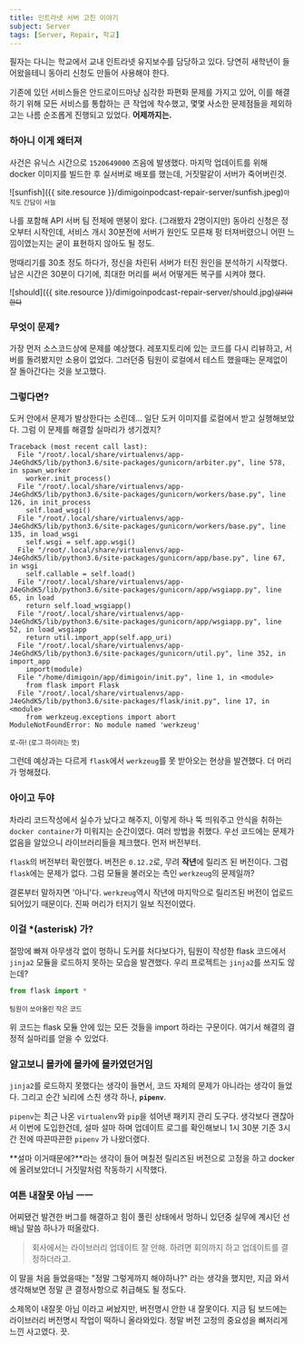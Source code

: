 ```yaml
---
title: 인트라넷 서버 고친 이야기
subject: Server
tags: [Server, Repair, 학교]
---
```


필자는 다니는 학교에서 교내 인트라넷 유지보수를 담당하고 있다. 당연히 새학년이 들어왔을테니 동아리 신청도 만들어 사용해야 한다. 

<!--more-->

기존에 있던 서비스들은 안드로이드마냥 심각한 파편화 문제를 가지고 있어, 이를 해결하기 위해 모든 서비스를 통합하는 큰 작업에 착수했고, 몇몇 사소한 문제점들을 제외하고는 나름 순조롭게 진행되고 있었다. **어제까지는.**

### 하아니 이게 왜터져 

사건은 유닉스 시간으로 `1520649000` 즈음에 발생했다. 마지막 업데이트를 위해 docker 이미지를 빌드한 후 실서버로 배포를 했는데, 거짓말같이 서버가 죽어버린것.

![sunfish]({{ site.resource }}/dimigoinpodcast-repair-server/sunfish.jpeg)<small>아직도 간담이 서늘</small>

나를 포함해 API 서버 팀 전체에 맨붕이 왔다. (그래봤자 2명이지만) 동아리 신청은 정오부터 시작인데, 서비스 개시 30분전에 서버가 원인도 모른채 펑 터져버렸으니 어떤 느낌이였는지는 굳이 표현하지 않아도 될 정도. 

멍때리기를 30초 정도 하다가, 정신을 차린뒤 서버가 터진 원인을 분석하기 시작했다. 남은 시간은 30분이 다기에, 최대한 머리를 써서 어떻게든 복구를 시켜야 했다.

![should]({{ site.resource }}/dimigoinpodcast-repair-server/should.jpg)<small><del>살려야 한다</del></small>

### 무엇이 문제?

가장 먼저 소스코드상에 문제를 예상했다. 레포지토리에 있는 코드를 다시 리뷰하고, 서버를 돌려봤지만 소용이 없었다. 그러던중 팀원이 로컬에서 테스트 했을때는 문제없이 잘 돌아간다는 것을 보고했다.

### 그렇다면?

도커 안에서 문제가 발상한다는 소린데... 일단 도커 이미지를 로컬에서 받고 실행해보았다. 그럼 이 문제를 해결할 실마리가 생기겠지?

```
Traceback (most recent call last):
  File "/root/.local/share/virtualenvs/app-J4eGhdK5/lib/python3.6/site-packages/gunicorn/arbiter.py", line 578, in spawn_worker
    worker.init_process()
  File "/root/.local/share/virtualenvs/app-J4eGhdK5/lib/python3.6/site-packages/gunicorn/workers/base.py", line 126, in init_process
    self.load_wsgi()
  File "/root/.local/share/virtualenvs/app-J4eGhdK5/lib/python3.6/site-packages/gunicorn/workers/base.py", line 135, in load_wsgi
    self.wsgi = self.app.wsgi()
  File "/root/.local/share/virtualenvs/app-J4eGhdK5/lib/python3.6/site-packages/gunicorn/app/base.py", line 67, in wsgi
    self.callable = self.load()
  File "/root/.local/share/virtualenvs/app-J4eGhdK5/lib/python3.6/site-packages/gunicorn/app/wsgiapp.py", line 65, in load
    return self.load_wsgiapp()
  File "/root/.local/share/virtualenvs/app-J4eGhdK5/lib/python3.6/site-packages/gunicorn/app/wsgiapp.py", line 52, in load_wsgiapp
    return util.import_app(self.app_uri)
  File "/root/.local/share/virtualenvs/app-J4eGhdK5/lib/python3.6/site-packages/gunicorn/util.py", line 352, in import_app
    import(module)
  File "/home/dimigoin/app/dimigoin/init.py", line 1, in <module>
    from flask import Flask
  File "/root/.local/share/virtualenvs/app-J4eGhdK5/lib/python3.6/site-packages/flask/init.py", line 17, in <module>
    from werkzeug.exceptions import abort
ModuleNotFoundError: No module named 'werkzeug'
```
<small>로-하! (로그 하이라는 뜻)</small>

그런데 예상과는 다르게 `flask`에서 `werkzeug`를 못 받아오는 현상을 발견했다. 더 머리가 멍해졌다. 

### 아이고 두야

차라리 코드작성에서 실수가 났다고 해주지, 이렇게 하나 뚝 띄워주고 안식을 취하는 `docker container`가 미워지는 순간이였다. 여러 방법을 취했다. 우선 코드에는 문제가 없음을 알았으니 라이브러리들을 체크했다. 먼저 버전부터.

`flask`의 버전부터 확인했다. 버전은 `0.12.2`로, 무려 **작년**에 릴리즈 된 버전이다. 그럼 `flask`에는 문제가 없다. 그럼 모듈을 불러오는 측인 `werkzeug`의 문제일까?

결론부터 말하자면 '아니'다. `werkzeug`역시 작년에 마지막으로 릴리즈된 버전이 업로드 되어있기 때문이다. 진짜 머리가 터지기 일보 직전이였다.

### 이걸 *(asterisk) 가?

절망에 빠져 아무생각 없이 멍하니 도커를 처다보다가, 팀원이 작성한 flask 코드에서 `jinja2` 모듈을 로드하지 못하는 모습을 발견했다. 우리 프로젝트는 `jinja2`를 쓰지도 않는데?

```python
from flask import *
```
<small>팀원이 쏘아올린 작은 코드</small>

위 코드는 flask 모듈 안에 있는 모든 것들을 import 하라는 구문이다. 여기서 해결의 결정적 실마리를 얻을 수 있었다.



### 알고보니 몰카에 몰카에 몰카였던거임

`jinja2`를 로드하지 못했다는 생각이 들면서, 코드 자체의 문제가 아니라는 생각이 들었다. 그리고 순간 뇌리에 스친 생각 하나, **`pipenv`**.

`pipenv`는 최근 나온 `virtualenv`와 `pip`을 섞어낸 패키지 관리 도구다. 생각보다 괜찮아서 이번에 도입한건데, 설마 설마 하며 업데이트 로그를 확인해보니 1시 30분 기준 3시간 전에 따끈따끈한 `pipenv` 가 나왔더랬다.

**설마 이거때문에?**라는 생각이 들어 며칠전 릴리즈된 버전으로 고정을 하고 docker에 올려보았더니 거짓말처럼 작동하기 시작했다.

### 여튼 내잘못 아님 ㅡㅡ

어찌됐건 발견한 버그를 해결하고 힘이 풀린 상태에서 멍하니 있던중 실무에 계시던 선배님 말씀 하나가 떠올랐다.

> 회사에서는 라이브러리 업데이트 잘 안해. 하려면 회의까지 하고 업데이트를 결정하더라고.

이 말을 처음 들었을때는 "정말 그렇게까지 해야하나?" 라는 생각을 했지만, 지금 와서 생각해보면 정말 큰 결정사항으로 취급해도 될 정도다.

소제목이 내잘못 아님 이라고 써놨지만, 버전명시 안한 내 잘못이다. 지금 팀 보드에는 라이브러리 버전명시 작업이 떡하니 올라와있다. 정말 버전 고정의 중요성을 뼈저리게 느낀 사고였다. 끗.
